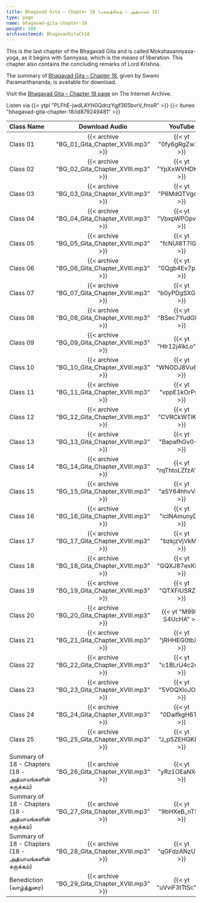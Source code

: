 ```yaml
---
title: Bhagavad Gita – Chapter 18 (பகவத்கீதை – அத்யாயம் 18)
type: page
name: bhagavad-gita-chapter-18
weight: 180
archiveitemid: BhagavadGitaCh18
---
```


This is the last chapter of the Bhagavad Gita and is called Mokshasannyasa-yoga, as it begins with Sannyasa, which is the means of liberation.  This chapter also contains the concluding remarks of Lord Krishna.

The summary of [Bhagavad Gita – Chapter 18](https://archive.org/download/BhagavadGitaSummary/BG_18.pdf), given by Swami Paramarthananda, is available for download.

Visit the [Bhagavad Gita – Chapter 18 page](https://archive.org/details/BhagavadGitaCh18) on The Internet Archive.

Listen via {{< ytpl "PLFhE-jwdLAYH0QdnzYgjf365bvrV_fmxR" >}} {{< itunes "bhagavad-gita-chapter-18/id879249481" >}}

Class Name | Download Audio | YouTube
:---|:---:|:---:
Class 01 | {{< archive "BG_01_Gita_Chapter_XVIII.mp3" >}} | {{< yt "0fy6gRgZw10" >}}
Class 02 | {{< archive "BG_02_Gita_Chapter_XVIII.mp3" >}} | {{< yt "YpXxWVHDKt0" >}}
Class 03 | {{< archive "BG_03_Gita_Chapter_XVIII.mp3" >}} | {{< yt "P6MdGTVgcfo" >}}
Class 04 | {{< archive "BG_04_Gita_Chapter_XVIII.mp3" >}} | {{< yt "VbxpWPOpvXc" >}}
Class 05 | {{< archive "BG_05_Gita_Chapter_XVIII.mp3" >}} | {{< yt "fcNUl8T7lGU" >}}
Class 06 | {{< archive "BG_06_Gita_Chapter_XVIII.mp3" >}} | {{< yt "0Qgb4Ev7p-k" >}}
Class 07 | {{< archive "BG_07_Gita_Chapter_XVIII.mp3" >}} | {{< yt "b0yPDgSXGd8" >}}
Class 08 | {{< archive "BG_08_Gita_Chapter_XVIII.mp3" >}} | {{< yt "BSec7YudGHA" >}}
Class 09 | {{< archive "BG_09_Gita_Chapter_XVIII.mp3" >}} | {{< yt "Hlr12j4lkLo" >}}
Class 10 | {{< archive "BG_10_Gita_Chapter_XVIII.mp3" >}} | {{< yt "WNODJ8Vu6gg" >}}
Class 11 | {{< archive "BG_11_Gita_Chapter_XVIII.mp3" >}} | {{< yt "vppE1kOrPsk" >}}
Class 12 | {{< archive "BG_12_Gita_Chapter_XVIII.mp3" >}} | {{< yt "CVRCkWTlKr4" >}}
Class 13 | {{< archive "BG_13_Gita_Chapter_XVIII.mp3" >}} | {{< yt "BapafhGv0-8" >}}
Class 14 | {{< archive "BG_14_Gita_Chapter_XVIII.mp3" >}} | {{< yt "rqThtoLZfzA" >}}
Class 15 | {{< archive "BG_15_Gita_Chapter_XVIII.mp3" >}} | {{< yt "aSY64hhvVrQ" >}}
Class 16 | {{< archive "BG_16_Gita_Chapter_XVIII.mp3" >}} | {{< yt "iclNAmunyDo" >}}
Class 17 | {{< archive "BG_17_Gita_Chapter_XVIII.mp3" >}} | {{< yt "bzkjzVjVkMo" >}}
Class 18 | {{< archive "BG_18_Gita_Chapter_XVIII.mp3" >}} | {{< yt "GQXJ87exKKw" >}}
Class 19 | {{< archive "BG_19_Gita_Chapter_XVIII.mp3" >}} | {{< yt "QTXFiUSRZt0" >}}
Class 20 | {{< archive "BG_20_Gita_Chapter_XVIII.mp3" >}} | {{< yt "M99L-S4UcHA" >}}
Class 21 | {{< archive "BG_21_Gita_Chapter_XVIII.mp3" >}} | {{< yt "jRHHEG0tbXs" >}}
Class 22 | {{< archive "BG_22_Gita_Chapter_XVIII.mp3" >}} | {{< yt "c1BLrU4c2oo" >}}
Class 23 | {{< archive "BG_23_Gita_Chapter_XVIII.mp3" >}} | {{< yt "5VOQXloJOf8" >}}
Class 24 | {{< archive "BG_24_Gita_Chapter_XVIII.mp3" >}} | {{< yt "0DaifkgH6Tk" >}}
Class 25 | {{< archive "BG_25_Gita_Chapter_XVIII.mp3" >}} | {{< yt "J_p5ZEHGKE0" >}}
Summary of 18 - Chapters (18 - அத்யாயங்களின் சுருக்கம்) | {{< archive "BG_26_Gita_Chapter_XVIII.mp3" >}} | {{< yt "yRz1OEaNXd4" >}}
Summary of 18 - Chapters (18 - அத்யாயங்களின் சுருக்கம்) | {{< archive "BG_27_Gita_Chapter_XVIII.mp3" >}} | {{< yt "9bHXeB_nT5E" >}}
Summary of 18 - Chapters (18 - அத்யாயங்களின் சுருக்கம்) | {{< archive "BG_28_Gita_Chapter_XVIII.mp3" >}} | {{< yt "qGFdzANzUbY" >}}
Benediction (வாழ்த்துரை) | {{< archive "BG_29_Gita_Chapter_XVIII.mp3" >}} | {{< yt "uVviF3tTtSc" >}}
